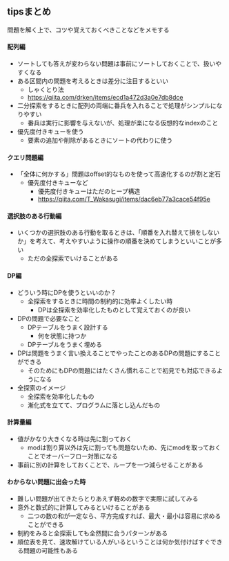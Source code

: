 ## tipsまとめ
問題を解く上で、コツや覚えておくべきことなどをメモする

#### 配列編
- ソートしても答えが変わらない問題は事前にソートしておくことで、扱いやすくなる
- ある区間内の問題を考えるときは差分に注目するといい
    - しゃくとり法
    - https://qiita.com/drken/items/ecd1a472d3a0e7db8dce
- 二分探索をするときに配列の両端に番兵を入れることで処理がシンプルになりやすい
    - 番兵は実行に影響を与えないが、処理が楽になる仮想的なindexのこと
- 優先度付きキューを使う
    - 要素の追加や削除があるときにソートの代わりに使う

#### クエリ問題編
- 「全体に何かする」問題はoffset的なものを使って高速化するのが割と定石
    - 優先度付きキューなど
        - 優先度付きキューはただのヒープ構造
        - https://qiita.com/T_Wakasugi/items/dac6eb77a3cace54f95e

#### 選択肢のある行動編
- いくつかの選択肢のある行動を取るときは、「順番を入れ替えて損をしないか」を考えて、考えやすいように操作の順番を決めてしまうといいことが多い
    - ただの全探索でいけることがある

#### DP編
- どういう時にDPを使うといいのか？
    - 全探索をするときに時間の制約的に効率よくしたい時
        - DPは全探索を効率化したものとして覚えておくのが良い
- DPの問題で必要なこと
    - DPテーブルをうまく設計する
        - 何を状態に持つか
    - DPテーブルをうまく埋める
- DPは問題をうまく言い換えることでやったことのあるDPの問題にすることができる
    - そのためにもDPの問題にはたくさん慣れることで初見でも対応できるようになる
- 全探索のイメージ
    - 全探索を効率化したもの
    - 漸化式を立てて、プログラムに落とし込んだもの

#### 計算量編
- 値がかなり大きくなる時は先に割っておく
    - modは割り算以外は先に割っても問題ないため、先にmodを取っておくことでオーバーフロー対策になる
- 事前に別の計算をしておくことで、ループを一つ減らせることがある

#### わからない問題に出会った時
- 難しい問題が出てきたらとりあえず軽めの数字で実際に試してみる
- 意外と数式的に計算してみるといけることがある
    - 二つの数の和が一定なら、平方完成すれば、最大・最小は容易に求めることができる
- 制約をみると全探索しても全然間に合うパターンがある
- 順位表を見て、速攻解けている人がいるということは何か気付けばすぐできる問題の可能性もある